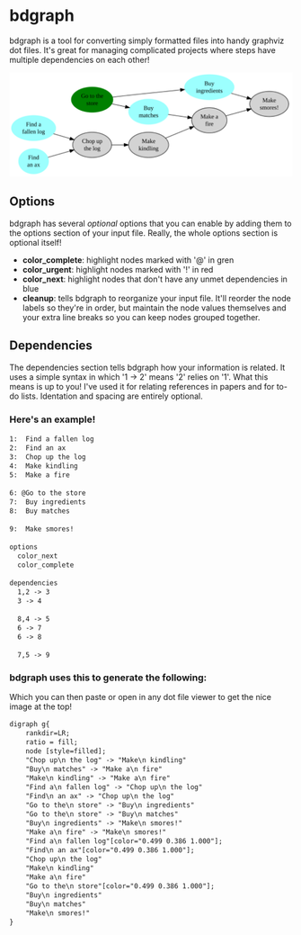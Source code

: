 # bdgraph
bdgraph is a tool for converting simply formatted files into handy graphviz dot files.
It's great for managing complicated projects where steps have multiple dependencies on
each other!

![Alt text](test/example1.png)

## Options 
bdgraph has several *optional* options that you can enable by adding them to the options section of your input file. Really, the whole options section is optional itself!
- **color_complete**: highlight nodes marked with '@' in gren
- **color_urgent**: highlight nodes marked with '!' in red
- **color_next**: highlight nodes that don't have any unmet dependencies in blue
- **cleanup**: tells bdgraph to reorganize your input file. It'll reorder the node
  labels so they're in order, but maintain the node values themselves and your extra
  line breaks so you can keep nodes grouped together.

## Dependencies
The dependencies section tells bdgraph how your information is related. It uses a simple
syntax in which '1 -> 2' means '2' relies on '1'. What this means is up to you! I've
used it for relating references in papers and for to-do lists. Identation and spacing
are entirely optional.

### Here's an example!
```
1:  Find a fallen log
2:  Find an ax
3:  Chop up the log
4:  Make kindling
5:  Make a fire

6: @Go to the store
7:  Buy ingredients
8:  Buy matches

9:  Make smores!

options
  color_next
  color_complete

dependencies
  1,2 -> 3
  3 -> 4

  8,4 -> 5
  6 -> 7
  6 -> 8

  7,5 -> 9
```
### bdgraph uses this to generate the following:
Which you can then paste or open in any dot file viewer to get the nice image at the top!
```
digraph g{
	rankdir=LR;
	ratio = fill;
	node [style=filled];
	"Chop up\n the log" -> "Make\n kindling"
	"Buy\n matches" -> "Make a\n fire"
	"Make\n kindling" -> "Make a\n fire"
	"Find a\n fallen log" -> "Chop up\n the log"
	"Find\n an ax" -> "Chop up\n the log"
	"Go to the\n store" -> "Buy\n ingredients"
	"Go to the\n store" -> "Buy\n matches"
	"Buy\n ingredients" -> "Make\n smores!"
	"Make a\n fire" -> "Make\n smores!"
	"Find a\n fallen log"[color="0.499 0.386 1.000"];
	"Find\n an ax"[color="0.499 0.386 1.000"];
	"Chop up\n the log"
	"Make\n kindling"
	"Make a\n fire"
	"Go to the\n store"[color="0.499 0.386 1.000"];
	"Buy\n ingredients"
	"Buy\n matches"
	"Make\n smores!"
}
```
